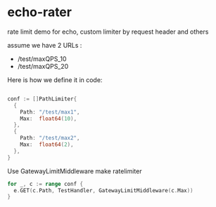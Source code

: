 # echo-rater
rate limit demo for echo, custom limiter by request header and others

assume we have 2 URLs :

- /test/maxQPS_10
- /test/maxQPS_20

Here is how we define it in code:

```go

conf := []PathLimiter{
  {
    Path: "/test/max1",
    Max:  float64(10),
  },
  {
    Path: "/test/max2",
    Max:  float64(2),
  },
}
```

Use GatewayLimitMiddleware make ratelimiter

```go
for _, c := range conf {
  e.GET(c.Path, TestHandler, GatewayLimitMiddleware(c.Max))
}
```

